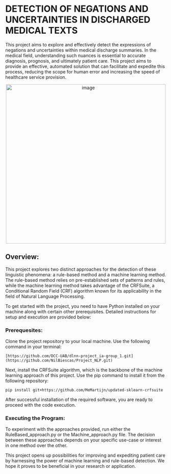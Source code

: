 # DETECTION OF NEGATIONS AND UNCERTAINTIES IN DISCHARGED MEDICAL TEXTS
This project aims to explore and effectively detect the expressions of negations and uncertainties within medical discharge summaries. In the medical field, understanding such nuances is essential to accurate diagnosis, prognosis, and ultimately patient care. This project aims to provide an effective, automated solution that can facilitate and expedite this process, reducing the scope for human error and increasing the speed of healthcare service provision.
<p align="center">
  <img width="500" alt="image" src="https://github.com/NilBiescas/Project_NLP/assets/98542048/628ac09c-27c8-48a8-9acd-e48f0b79c061">
</p>


## Overview:
This project explores two distinct approaches for the detection of these linguistic phenomena: a rule-based method and a machine learning method. The rule-based method relies on pre-established sets of patterns and rules, while the machine learning method takes advantage of the CRFSuite, a Conditional Random Field (CRF) algorithm known for its applicability in the field of Natural Language Processing.

To get started with the project, you need to have Python installed on your machine along with certain other prerequisites. Detailed instructions for setup and execution are provided below:
### Prerequesites:
Clone the project repository to your local machine. Use the following command in your terminal:
```
[https://github.com/DCC-UAB/dlnn-project_ia-group_1.git](https://github.com/NilBiescas/Project_NLP.git)
```
Next, install the CRFSuite algorithm, which is the backbone of the machine learning approach of this project. Use the pip command to install it from the following repository:
```
pip install git+https://github.com/MeMartijn/updated-sklearn-crfsuite
```
After successful installation of the required software, you are ready to proceed with the code execution.

### Executing the Program:
To experiment with the approaches provided, run either the RuleBased_approach.py or the Machine_approach.py file. The decision between these approaches depends on your specific use-case or interest in one method over the other.

This project opens up possibilities for improving and expediting patient care by harnessing the power of machine learning and rule-based detection. We hope it proves to be beneficial in your research or application.
